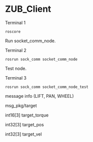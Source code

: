 # ZUB_Client

Terminal 1
```
roscore
```

Run socket_comm_node.

Terminal 2
```
rosrun sock_comm socket_comm_node
```

Test node.

Terminal 3
```
rosrun sock_comm socket_comm_node_test
```

message info (LIFT, PAN, WHEEL)

msg_pkg/target

int16[3] target_torque

int32[3] target_pos

int32[3] target_vel
